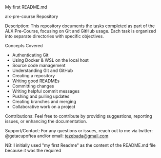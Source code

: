 My first README.md

alx-pre-course Repository

Description: This repository documents the tasks completed as part of the ALX Pre-Course, focusing on Git and GitHub usage. Each task is organized into separate directories with specific objectives.

Concepts Covered

- Authenticating Git
- Using Docker & WSL on the local host
- Source code management
- Understanding Git and GitHub
- Creating a repository
- Writing good READMEs
- Committing changes
- Writing helpful commit messages
- Pushing and pulling updates
- Creating branches and merging
- Collaborative work on a project

Contributions: Feel free to contribute by providing suggestions, reporting issues, or enhancing the documentation.

Support/Contact: For any questions or issues, reach out to me via twitter: @getacupoftea and/or email: tezebada@gmail.com

NB: I initially used "my first Readme" as the content of the README.md file because it was the required


